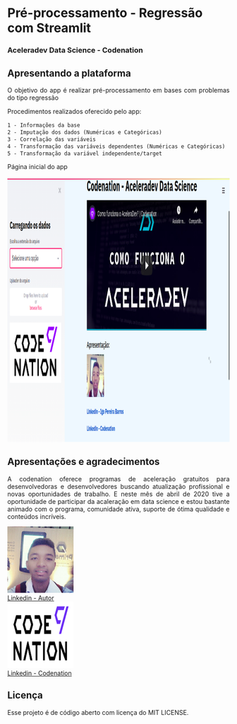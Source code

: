 # Pré-processamento - Regressão com Streamlit

### Aceleradev Data Science - Codenation


## Apresentando a plataforma

<p align="justify">O objetivo do app é realizar pré-processamento em bases com problemas do tipo regressão</p>
<p align="justify">Procedimentos realizados oferecido pelo app:</p>

	1 - Informações da base
	2 - Imputação dos dados (Numéricas e Categóricas)
	3 - Correlação das variáveis
	4 - Transformação das variáveis dependentes (Numéricas e Categóricas)
	5 - Transformação da variável independente/target

<p align="justify">Página inicial do app</p>
<img src="mainpage.png" alt="Conteúdo da página principal" width="800" height="600">

## Apresentações e agradecimentos
<p align="justify">A codenation oferece programas de aceleração gratuitos para desenvolvedoras e desenvolvedores buscando atualização profissional e novas oportunidades de trabalho. E neste mês de abril de 2020 tive a oportunidade de participar da acaleração em data science e estou bastante animado com o programa, comunidade ativa, suporte de ótima qualidade e conteúdos incríveis.</p>



<div>
    <div>
    	<img src="autor.png" alt="Autor - Igo Pereira Barros" width="150" height="150">
    </div>
    <span>
    		<a href="https://www.linkedin.com/in/igo-pereira-barros-developer/" target="_blank">Linkedin - Autor</a>
    	</span>
    <div>
    	<img src="logo.png" alt="Codenation" width="150" height="150">
    </div>
    <span>
    		<a href="https://www.linkedin.com/company/code-nation" target="_blank">Linkedin - Codenation</a>
    </span>
</div>



## Licença
Esse projeto é de código aberto com licença do MIT LICENSE.